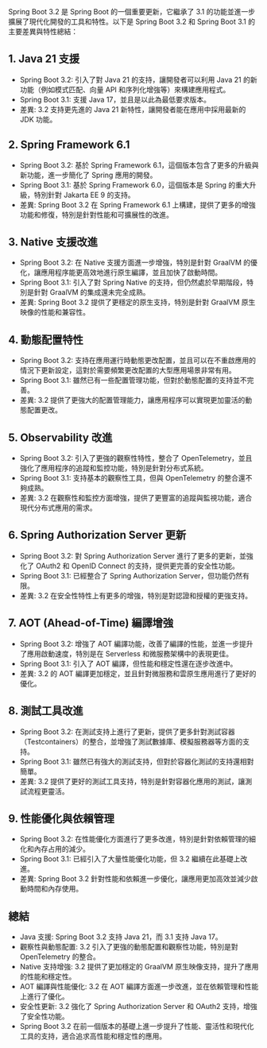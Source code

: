 Spring Boot 3.2 是 Spring Boot 的一個重要更新，它繼承了 3.1 的功能並進一步擴展了現代化開發的工具和特性。以下是 Spring Boot 3.2 和 Spring Boot 3.1 的主要差異與特性總結：

## 1. Java 21 支援

- Spring Boot 3.2: 引入了對 Java 21 的支持，讓開發者可以利用 Java 21 的新功能（例如模式匹配、向量 API 和序列化增強等）來構建應用程式。
- Spring Boot 3.1: 支援 Java 17，並且是以此為最低要求版本。
- 差異: 3.2 支持更先進的 Java 21 新特性，讓開發者能在應用中採用最新的 JDK 功能。


## 2. Spring Framework 6.1

- Spring Boot 3.2: 基於 Spring Framework 6.1，這個版本包含了更多的升級與新功能，進一步簡化了 Spring 應用的開發。
- Spring Boot 3.1: 基於 Spring Framework 6.0，這個版本是 Spring 的重大升級，特別針對 Jakarta EE 9 的支持。
- 差異: Spring Boot 3.2 在 Spring Framework 6.1 上構建，提供了更多的增強功能和修復，特別是針對性能和可擴展性的改進。


## 3. Native 支援改進

- Spring Boot 3.2: 在 Native 支援方面進一步增強，特別是針對 GraalVM 的優化，讓應用程序能更高效地進行原生編譯，並且加快了啟動時間。
- Spring Boot 3.1: 引入了對 Spring Native 的支持，但仍然處於早期階段，特別是針對 GraalVM 的集成還未完全成熟。
- 差異: Spring Boot 3.2 提供了更穩定的原生支持，特別是針對 GraalVM 原生映像的性能和兼容性。


## 4. 動態配置特性

- Spring Boot 3.2: 支持在應用運行時動態更改配置，並且可以在不重啟應用的情況下更新設定，這對於需要頻繁更改配置的大型應用場景非常有用。
- Spring Boot 3.1: 雖然已有一些配置管理功能，但對於動態配置的支持並不完善。
- 差異: 3.2 提供了更強大的配置管理能力，讓應用程序可以實現更加靈活的動態配置更改。


## 5. Observability 改進

- Spring Boot 3.2: 引入了更強的觀察性特性，整合了 OpenTelemetry，並且強化了應用程序的追蹤和監控功能，特別是針對分布式系統。
- Spring Boot 3.1: 支持基本的觀察性工具，但與 OpenTelemetry 的整合還不夠成熟。
- 差異: 3.2 在觀察性和監控方面增強，提供了更豐富的追蹤與監視功能，適合現代分布式應用的需求。


## 6. Spring Authorization Server 更新

- Spring Boot 3.2: 對 Spring Authorization Server 進行了更多的更新，並強化了 OAuth2 和 OpenID Connect 的支持，提供更完善的安全性功能。
- Spring Boot 3.1: 已經整合了 Spring Authorization Server，但功能仍然有限。
- 差異: 3.2 在安全性特性上有更多的增強，特別是對認證和授權的更強支持。


## 7. AOT (Ahead-of-Time) 編譯增強

- Spring Boot 3.2: 增強了 AOT 編譯功能，改善了編譯的性能，並進一步提升了應用啟動速度，特別是在 Serverless 和微服務架構中的表現更佳。
- Spring Boot 3.1: 引入了 AOT 編譯，但性能和穩定性還在逐步改進中。
- 差異: 3.2 的 AOT 編譯更加穩定，並且針對微服務和雲原生應用進行了更好的優化。


## 8. 測試工具改進

- Spring Boot 3.2: 在測試支持上進行了更新，提供了更多針對測試容器（Testcontainers）的整合，並增強了測試數據庫、模擬服務器等方面的支持。
- Spring Boot 3.1: 雖然已有強大的測試支持，但對於容器化測試的支持還相對簡單。
- 差異: 3.2 提供了更好的測試工具支持，特別是針對容器化應用的測試，讓測試流程更靈活。


## 9. 性能優化與依賴管理

- Spring Boot 3.2: 在性能優化方面進行了更多改進，特別是針對依賴管理的細化和內存占用的減少。
- Spring Boot 3.1: 已經引入了大量性能優化功能，但 3.2 繼續在此基礎上改進。
- 差異: Spring Boot 3.2 針對性能和依賴進一步優化，讓應用更加高效並減少啟動時間和內存使用。


## 總結

- Java 支援: Spring Boot 3.2 支持 Java 21，而 3.1 支持 Java 17。
- 觀察性與動態配置: 3.2 引入了更強的動態配置和觀察性功能，特別是對 OpenTelemetry 的整合。
- Native 支持增強: 3.2 提供了更加穩定的 GraalVM 原生映像支持，提升了應用的性能和穩定性。
- AOT 編譯與性能優化: 3.2 在 AOT 編譯方面進一步改進，並在依賴管理和性能上進行了優化。
- 安全性更新: 3.2 強化了 Spring Authorization Server 和 OAuth2 支持，增強了安全性功能。
- Spring Boot 3.2 在前一個版本的基礎上進一步提升了性能、靈活性和現代化工具的支持，適合追求高性能和穩定性的應用。